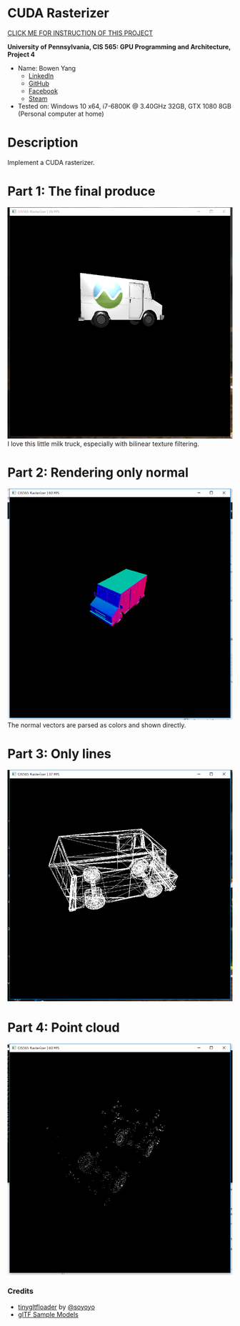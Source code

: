 CUDA Rasterizer
===============

[CLICK ME FOR INSTRUCTION OF THIS PROJECT](./INSTRUCTION.md)

**University of Pennsylvania, CIS 565: GPU Programming and Architecture, Project 4**

* Name: Bowen Yang
  * [LinkedIn](https://www.linkedin.com/in/%E5%8D%9A%E6%96%87-%E6%9D%A8-83bba6148)
  * [GitHub](https://github.com/Grillnov)
  * [Facebook](https://www.facebook.com/yang.bowen.7399)
  * [Steam](https://steamcommunity.com/id/grillnov)
* Tested on: Windows 10 x64, i7-6800K @ 3.40GHz 32GB, GTX 1080 8GB (Personal computer at home)

# Description

Implement a CUDA rasterizer.

# Part 1: The final produce

![](img/Plain.png)
I love this little milk truck, especially with bilinear texture filtering.

# Part 2: Rendering only normal

![](img/Normal.png)
The normal vectors are parsed as colors and shown directly.

# Part 3: Only lines

![](img/Lineframe.png)

# Part 4: Point cloud

![](img/Pointcloud.png)

### Credits

* [tinygltfloader](https://github.com/syoyo/tinygltfloader) by [@soyoyo](https://github.com/syoyo)
* [glTF Sample Models](https://github.com/KhronosGroup/glTF/blob/master/sampleModels/README.md)
